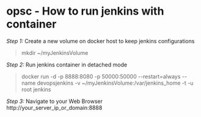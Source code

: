 # opsc - How to run jenkins with container

*Step 1:*
Create a new volume on docker host to keep jenkins configurations

> mkdir ~/myJenkinsVolume

*Step 2:*
Run jenkins container in detached mode

> docker run -d -p 8888:8080 -p 50000:50000 --restart=always --name devopsjenkins  -v ~/myJenkinsVolume:/var/jenkins_home -t -u root jenkins

*Step 3:*
Navigate to your Web Browser 
http://your_server_ip_or_domain:8888
